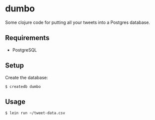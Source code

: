 # dumbo

Some clojure code for putting all your tweets into a Postgres database.

## Requirements

- PostgreSQL

## Setup

Create the database:

```
$ createdb dumbo
```

## Usage

```
$ lein run ~/tweet-data.csv
```
